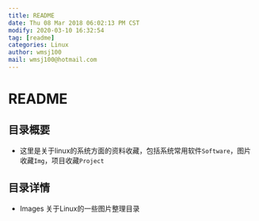 ```yaml
---
title: README
date: Thu 08 Mar 2018 06:02:13 PM CST
modify: 2020-03-10 16:32:54 
tag: [readme]
categories: Linux
author: wmsj100
mail: wmsj100@hotmail.com
---
```


# README

## 目录概要

- 这里是关于linux的系统方面的资料收藏，包括系统常用软件`Software`，图片收藏`Img`，项目收藏`Project`

## 目录详情

- Images 关于Linux的一些图片整理目录
